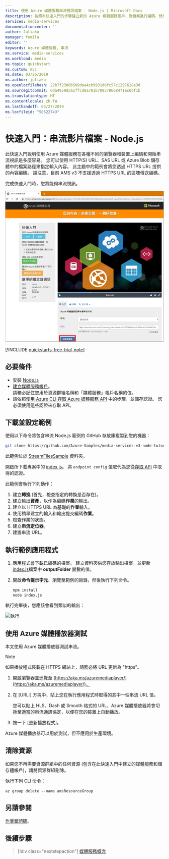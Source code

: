 ```yaml
---
title: 使用 Azure 媒體服務串流視訊檔案 - Node.js | Microsoft Docs
description: 按照本快速入門的步驟建立新的 Azure 媒體服務帳戶、對檔案進行編碼，然後將它串流到 Azure 媒體播放器。
services: media-services
documentationcenter: ''
author: Juliako
manager: femila
editor: ''
keywords: Azure 媒體服務, 串流
ms.service: media-services
ms.workload: media
ms.topic: quickstart
ms.custom: mvc
ms.date: 03/26/2019
ms.author: juliako
ms.openlocfilehash: 22b7f2380b509daa4cb9931d6fc57c1297628e3d
ms.sourcegitcommit: 6da4959d3a1ffcd8a781b709578668471ec6bf1b
ms.translationtype: HT
ms.contentlocale: zh-TW
ms.lasthandoff: 03/27/2019
ms.locfileid: "58522743"
---
```

# <a name="quickstart-stream-video-files---nodejs"></a>快速入門：串流影片檔案 - Node.js

此快速入門說明使用 Azure 媒體服務在各種不同的瀏覽器和裝置上編碼和開始串流視訊是多麼容易。 您可以使用 HTTP(S) URL、SAS URL 或 Azure Blob 儲存體中的檔案路徑來指定輸入內容。
此主題中的範例會將您透過 HTTPS URL 提供的內容編碼。 請注意，目前 AMS v3 不支援透過 HTTPS URL 的區塊傳送編碼。

完成快速入門時，您將能夠串流視訊。  

![播放影片](./media/stream-files-nodejs-quickstart/final-video.png)

[!INCLUDE [quickstarts-free-trial-note](../../../includes/quickstarts-free-trial-note.md)]

## <a name="prerequisites"></a>必要條件

- 安裝 [Node.js](https://nodejs.org/en/download/)
- [建立媒體服務帳戶](create-account-cli-how-to.md)。<br/>請務必記住您用於資源群組名稱和「媒體服務」帳戶名稱的值。
- 請依照[使用 Azure CLI 存取 Azure 媒體服務 API](access-api-cli-how-to.md) 中的步驟，並儲存認證。 您必須使用這些認證來存取 API。

## <a name="download-and-configure-the-sample"></a>下載並設定範例

使用以下命令將包含串流 Node.js 範例的 GitHub 存放庫複製到您的機器：  

 ```bash
 git clone https://github.com/Azure-Samples/media-services-v3-node-tutorials.git
 ```

此範例位於 [StreamFilesSample](https://github.com/Azure-Samples/media-services-v3-node-tutorials/tree/master/AMSv3Samples/StreamFilesSample) 資料夾。

開啟所下載專案中的 [index.js](https://github.com/Azure-Samples/media-services-v3-node-tutorials/blob/master/AMSv3Samples/StreamFilesSample/index.js#L25)。 將 `endpoint config` 值取代為您從[存取 API](access-api-cli-how-to.md) 中取得的認證。

此範例會執行下列動作：

1. 建立**轉換** (首先，檢查指定的轉換是否存在)。 
2. 建立輸出**資產**，以作為編碼**作業**的輸出。
3. 建立以 HTTPS URL 為基礎的**作業**輸入。
4. 使用稍早建立的輸入和輸出提交編碼**作業**。
5. 檢查作業的狀態。
6. 建立**串流定位器**。
7. 建置串流 URL。

## <a name="run-the-sample-app"></a>執行範例應用程式

1. 應用程式會下載已編碼的檔案。 建立資料夾供您存放輸出檔案，並更新 [index.js](https://github.com/Azure-Samples/media-services-v3-node-tutorials/blob/master/AMSv3Samples/StreamFilesSample/index.js#L39)檔案中 **outputFolder** 變數的值。
1. 開啟**命令提示字元**、瀏覽至範例的目錄，然後執行下列命令。

    ```
    npm install 
    node index.js
    ```

執行完畢後，您應該會看到類似的輸出：

![執行](./media/stream-files-nodejs-quickstart/run.png)

## <a name="test-with-azure-media-player"></a>使用 Azure 媒體播放器測試

本文使用 Azure 媒體播放器測試串流。 

> [!NOTE]
> 如果播放程式裝載在 HTTPS 網站上，請務必將 URL 更新為 "https"。

1. 開啟瀏覽器並巡覽至 [https://aka.ms/azuremediaplayer/](https://aka.ms/azuremediaplayer/)。
2. 在 [URL:] 方塊中，貼上您在執行應用程式時取得的其中一個串流 URL 值。 
 
     您可以貼上 HLS、Dash 或 Smooth 格式的 URL，Azure 媒體播放器將會切換至適當的串流通訊協定，以便在您的裝置上自動播放。
3. 按一下 [更新播放程式]。

Azure 媒體播放器可以用於測試，但不應用於生產環境。 

## <a name="clean-up-resources"></a>清除資源

如果您不再需要資源群組中的任何資源 (包含在此快速入門中建立的媒體服務和儲存體帳戶)，請將資源群組刪除。

執行下列 CLI 命令：

```azurecli
az group delete --name amsResourceGroup
```

## <a name="see-also"></a>另請參閱

[作業錯誤碼](https://docs.microsoft.com/rest/api/media/jobs/get#joberrorcode)。

## <a name="next-steps"></a>後續步驟

> [!div class="nextstepaction"]
> [媒體服務概念](concepts-overview.md)
